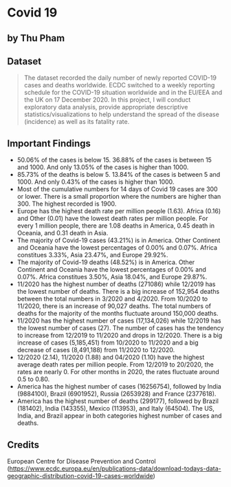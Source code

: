 # Covid 19
## by Thu Pham


## Dataset

>  The dataset recorded the daily number of newly reported COVID-19 cases and deaths worldwide. ECDC switched to a weekly reporting schedule for the COVID-19 situation worldwide and in the EU/EEA and the UK on 17 December 2020.
>  In this project, I will conduct exploratory data analysis, provide appropriate descriptive statistics/visualizations to help understand the spread of the disease (incidence) as well as its fatality rate.


## Important Findings

- 50.06% of the cases is below 15. 36.88% of the cases is between 15 and 1000. And only 13.05% of the cases is higher than 1000.
- 85.73% of the deaths is below 5. 13.84% of the cases is between 5 and 1000. And only 0.43% of the cases is higher than 1000.
- Most of the cumulative numbers for 14 days of Covid 19 cases are 300 or lower. There is a small proportion where the numbers are higher than 300. The highest recorded is 1900.
- Europe has the highest death rate per million people (1.63). Africa (0.16) and Other (0.01) have the lowest death rates per million people. For every 1 million people, there are 1.08 deaths in America, 0.45 death in Oceania, and 0.31 death in Asia.
- The majority of Covid-19 cases (43.21%) is in America. Other Continent and Oceania have the lowest percentages of 0.00% and 0.07%. Africa constitues 3.33%, Asia 23.47%, and Europe 29.92%.
- The majority of Covid-19 deaths (48.52%) is in America. Other Continent and Oceania have the lowest percentages of 0.00% and 0.07%. Africa constitues 3.50%, Asia 18.04%, and Europe 29.87%.
- 11/2020 has the highest number of deaths (271086) while 12/2019 has the lowest number of deaths. There is a big increase of 152,954 deaths between the total numbers in 3/2020 and 4/2020. From 10/2020 to 11/2020, there is an increase of 90,027 deaths. The total numbers of deaths for the majority of the months fluctuate around 150,000 deaths.
- 11/2020 has the highest number of cases (17,134,026) while 12/2019 has the lowest number of cases (27). The number of cases has the tendency to increase from 12/2019 to 11/2020 and drops in 12/2020. There is a big increase of cases (5,185,451) from 10/2020 to 11/2020 and a big decrease of cases (8,491,188) from 11/2020 to 12/2020.
- 12/2020 (2.14), 11/2020 (1.88) and 04/2020 (1.10) have the highest average death rates per million people. From 12/2019 to 20/2020, the rates are nearly 0. For other months in 2020, the rates fluctuate around 0.5 to 0.80.
- America has the highest number of cases (16256754), followed by India (9884100), Brazil (6901952), Russia (2653928) and France (2377618).
- America has the highest number of deaths (299177), followed by Brazil (181402), India (143355), Mexico (113953), and Italy (64504). The US, India, and Brazil appear in both categories highest number of cases and deaths.


## Credits

European Centre for Disease Prevention and Control (https://www.ecdc.europa.eu/en/publications-data/download-todays-data-geographic-distribution-covid-19-cases-worldwide)
